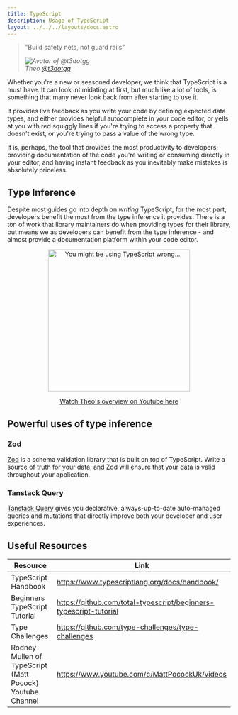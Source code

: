 ```yaml
---
title: TypeScript
description: Usage of TypeScript
layout: ../../../layouts/docs.astro
---
```


<blockquote className="w-full max-w-sm relative italic border-l-4 bg-t3-purple-100 dark:text-t3-purple-50 text-slate-900 dark:bg-slate-700 p-2 rounded-md text-sm my-3 border-neutral-500 quote">
  <div className="relative w-fit flex items-center justify-center p-1">
    <p className="mb-4 text-lg md:text-xl">
      <span aria-hidden="true">&quot;</span>Build safety nets, not guard rails<span aria-hidden="true">&quot;</span>
    </p>
  </div>
  <cite className="flex items-center justify-end">
    <img
      alt="Avatar of @t3dotgg"
      className="w-12 mr-4 rounded-full bg-neutral-500"
      src="/images/theo_300x300.webp"
    />
    <div className="flex flex-col items-start">
      <span className="mb-1 text-sm italic font-bold">Theo</span>
      <a
        href="https://twitter.com/t3dotgg"
        target="_blank"
        rel="noopener noreferrer"
        className="text-sm"
      >
        @t3dotgg
      </a>
    </div>
  </cite>
</blockquote>

Whether you're a new or seasoned developer, we think that TypeScript is a must have. It can look intimidating at first, but much like a lot of tools, is something that many never look back from after starting to use it.

It provides live feedback as you write your code by defining expected data types, and either provides helpful autocomplete in your code editor, or yells at you with red squiggly lines if you're trying to access a property that doesn't exist, or you're trying to pass a value of the wrong type.

It is, perhaps, the tool that provides the most productivity to developers; providing documentation of the code you're writing or consuming directly in your editor, and having instant feedback as you inevitably make mistakes is absolutely priceless.

## Type Inference

Despite most guides go into depth on _writing_ TypeScript, for the most part, developers benefit the most from the type inference it provides. There is a ton of work that library maintainers do when providing types for their library, but means we as developers can benefit from the type inference - and almost provide a documentation platform within your code editor.

<a
href="https://www.youtube.com/watch?v=RmGHnYUqQ4k"
className="mx-auto"
target="_blank">

  <p align="center">
    <img
      src="/images/ts_thumbnail.jpeg"
      alt="You might be using TypeScript wrong..."
      width="320"
    />
  </p>
</a>

<a
href="https://www.youtube.com/watch?v=RmGHnYUqQ4k"
className="mx-auto"
target="_blank">

  <p align="center">Watch Theo's overview on Youtube here</p>
</a>

## Powerful uses of type inference

### Zod

[Zod](https://github.com/colinhacks/zod) is a schema validation library that is built on top of TypeScript. Write a source of truth for your data, and Zod will ensure that your data is valid throughout your application.

### Tanstack Query

[Tanstack Query](https://tanstack.com/query/v4/) gives you declarative, always-up-to-date auto-managed queries and mutations that directly improve both your developer and user experiences.

## Useful Resources

| Resource                                                  | Link                                                              |
| --------------------------------------------------------- | ----------------------------------------------------------------- |
| TypeScript Handbook                                       | https://www.typescriptlang.org/docs/handbook/                     |
| Beginners TypeScript Tutorial                             | https://github.com/total-typescript/beginners-typescript-tutorial |
| Type Challenges                                           | https://github.com/type-challenges/type-challenges                |
| Rodney Mullen of TypeScript (Matt Pocock) Youtube Channel | https://www.youtube.com/c/MattPocockUk/videos                     |
